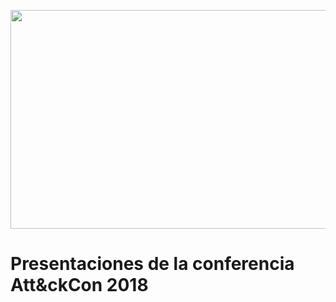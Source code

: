 <p><img src="https://www.mitre.org/sites/default/files/styles/responsive_large/public/hero/ATT%26CKcon-conference-banner.jpg" width="700px" height="350px" /></p>

# Presentaciones de la conferencia Att&ckCon 2018
